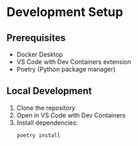 # Development Setup

## Prerequisites
- Docker Desktop
- VS Code with Dev Containers extension
- Poetry (Python package manager)

## Local Development
1. Clone the repository
2. Open in VS Code with Dev Containers
3. Install dependencies:
   ```bash
   poetry install